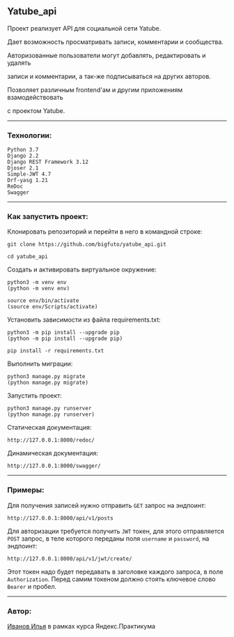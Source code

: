 ## Yatube_api

Проект реализует API для социальной сети Yatube.

Дает возможность просматривать записи, комментарии и сообщества.

Авторизованные пользователи могут добавлять, редактировать и удалять 

записи и комментарии, а так-же подписываться на других авторов.

Позволяет различным frontend'ам и другим приложениям взамодействовать

с проектом Yatube.

---

### Технологии:

```
Python 3.7
Django 2.2
Django REST Framework 3.12
Djoser 2.1
Simple-JWT 4.7
Drf-yasg 1.21
ReDoc
Swagger
```

---

### Как запустить проект:

Клонировать репозиторий и перейти в него в командной строке:

```
git clone https://github.com/bigfuto/yatube_api.git
```

```
cd yatube_api
```

Cоздать и активировать виртуальное окружение:

```
python3 -m venv env
(python -m venv env)
```

```
source env/bin/activate
(source env/Scripts/activate)
```

Установить зависимости из файла requirements.txt:

```
python3 -m pip install --upgrade pip
(python -m pip install --upgrade pip)
```

```
pip install -r requirements.txt
```

Выполнить миграции:

```
python3 manage.py migrate
(python manage.py migrate)
```

Запустить проект:

```
python3 manage.py runserver
(python manage.py runserver)
```

Статическая документация:

```
http://127.0.0.1:8000/redoc/
```

Динамическая документация:

```
http://127.0.0.1:8000/swagger/
```

---
### Примеры:

Для получения записей нужно отправить `GET` запрос на эндпоинт:

```
http://127.0.0.1:8000/api/v1/posts
```

Для авторизации требуется получить `JWT` токен, для этого
отправляется `POST` запрос, в теле которого переданы поля 
`username` и `password`, на эндпоинт:

```
http://127.0.0.1:8000/api/v1/jwt/create/
```

Этот токен надо будет передавать в заголовке каждого запроса, в поле `Authorization`. Перед самим токеном должно стоять ключевое слово `Bearer` и пробел.


---

### Автор:

[Иванов Илья](https://github.com/bigfuto) в рамках курса Яндекс.Практикума
